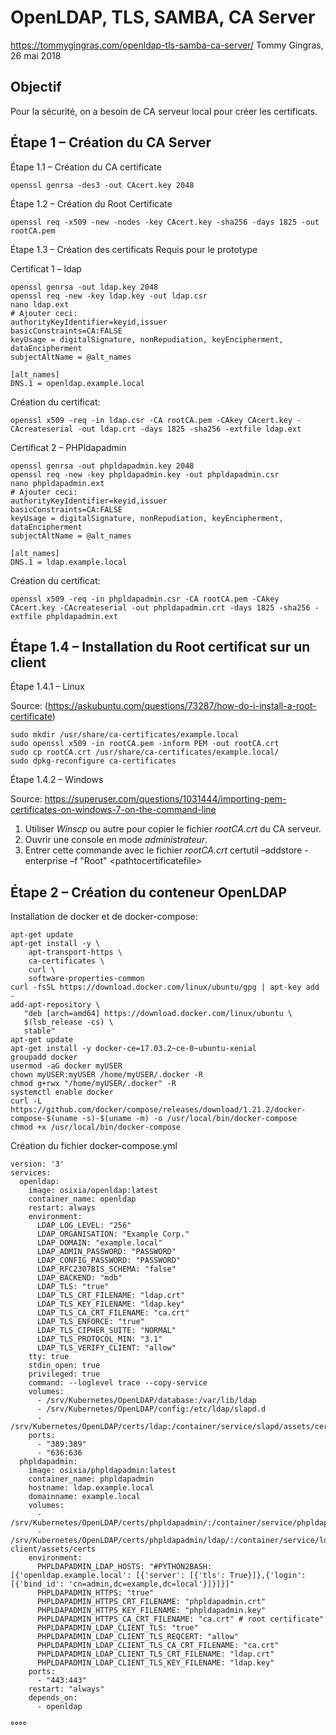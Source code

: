 OpenLDAP, TLS, SAMBA, CA Server
===

https://tommygingras.com/openldap-tls-samba-ca-server/
Tommy Gingras, 26 mai 2018

## Objectif

Pour la sécurité, on a besoin de CA serveur local pour créer les certificats.

## Étape 1 – Création du CA Server

Étape 1.1 – Création du CA certificate

    openssl genrsa -des3 -out CAcert.key 2048

Étape 1.2 – Création du Root Certificate

    openssl req -x509 -new -nodes -key CAcert.key -sha256 -days 1825 -out rootCA.pem

Étape 1.3 – Création des certificats Requis pour le prototype

Certificat 1 – ldap

```
openssl genrsa -out ldap.key 2048
openssl req -new -key ldap.key -out ldap.csr
nano ldap.ext
# Ajouter ceci:
authorityKeyIdentifier=keyid,issuer
basicConstraints=CA:FALSE
keyUsage = digitalSignature, nonRepudiation, keyEncipherment, dataEncipherment
subjectAltName = @alt_names
 
[alt_names]
DNS.1 = openldap.example.local
```

Création du certificat:

    openssl x509 -req -in ldap.csr -CA rootCA.pem -CAkey CAcert.key -CAcreateserial -out ldap.crt -days 1825 -sha256 -extfile ldap.ext

Certificat 2 – PHPldapadmin    

```
openssl genrsa -out phpldapadmin.key 2048
openssl req -new -key phpldapadmin.key -out phpldapadmin.csr
nano phpldapadmin.ext
# Ajouter ceci:
authorityKeyIdentifier=keyid,issuer
basicConstraints=CA:FALSE
keyUsage = digitalSignature, nonRepudiation, keyEncipherment, dataEncipherment
subjectAltName = @alt_names
 
[alt_names]
DNS.1 = ldap.example.local
```

Création du certificat:

    openssl x509 -req -in phpldapadmin.csr -CA rootCA.pem -CAkey CAcert.key -CAcreateserial -out phpldapadmin.crt -days 1825 -sha256 -extfile phpldapadmin.ext

## Étape 1.4 – Installation du Root certificat sur un client

Étape 1.4.1 – Linux

Source: (https://askubuntu.com/questions/73287/how-do-i-install-a-root-certificate)

```
sudo mkdir /usr/share/ca-certificates/example.local
sudo openssl x509 -in rootCA.pem -inform PEM -out rootCA.crt
sudo cp rootCA.crt /usr/share/ca-certificates/example.local/
sudo dpkg-reconfigure ca-certificates
```

Étape 1.4.2 – Windows

Source: https://superuser.com/questions/1031444/importing-pem-certificates-on-windows-7-on-the-command-line

1. Utiliser *Winscp* ou autre pour copier le fichier *rootCA.crt* du CA serveur.
2. Ouvrir une console en mode *administrateur*.
3. Entrer cette commande avec le fichier *rootCA.crt*
        certutil –addstore -enterprise –f "Root" &lt;pathtocertificatefile&gt;

## Étape 2 – Création du conteneur OpenLDAP

Installation de docker et de docker-compose:

```
apt-get update
apt-get install -y \
    apt-transport-https \
    ca-certificates \
    curl \
    software-properties-common
curl -fsSL https://download.docker.com/linux/ubuntu/gpg | apt-key add -
add-apt-repository \
   "deb [arch=amd64] https://download.docker.com/linux/ubuntu \
   $(lsb_release -cs) \
   stable"  
apt-get update
apt-get install -y docker-ce=17.03.2~ce-0~ubuntu-xenial
groupadd docker
usermod -aG docker myUSER
chown myUSER:myUSER /home/myUSER/.docker -R
chmod g+rwx "/home/myUSER/.docker" -R    
systemctl enable docker
curl -L https://github.com/docker/compose/releases/download/1.21.2/docker-compose-$(uname -s)-$(uname -m) -o /usr/local/bin/docker-compose
chmod +x /usr/local/bin/docker-compose 
```

Création du fichier docker-compose.yml

```
version: '3'
services:
  openldap:
    image: osixia/openldap:latest
    container_name: openldap
    restart: always
    environment:
      LDAP_LOG_LEVEL: "256"
      LDAP_ORGANISATION: "Example Corp."
      LDAP_DOMAIN: "example.local"
      LDAP_ADMIN_PASSWORD: "PASSWORD"
      LDAP_CONFIG_PASSWORD: "PASSWORD"
      LDAP_RFC2307BIS_SCHEMA: "false"
      LDAP_BACKEND: "mdb"
      LDAP_TLS: "true"
      LDAP_TLS_CRT_FILENAME: "ldap.crt"
      LDAP_TLS_KEY_FILENAME: "ldap.key"
      LDAP_TLS_CA_CRT_FILENAME: "ca.crt"
      LDAP_TLS_ENFORCE: "true"
      LDAP_TLS_CIPHER_SUITE: "NORMAL"
      LDAP_TLS_PROTOCOL_MIN: "3.1"
      LDAP_TLS_VERIFY_CLIENT: "allow"
    tty: true
    stdin_open: true
    privileged: true
    command: --loglevel trace --copy-service
    volumes:
      - /srv/Kubernetes/OpenLDAP/database:/var/lib/ldap
      - /srv/Kubernetes/OpenLDAP/config:/etc/ldap/slapd.d
      - /srv/Kubernetes/OpenLDAP/certs/ldap:/container/service/slapd/assets/certs/
    ports:
      - "389:389"
      - "636:636
  phpldapadmin:
    image: osixia/phpldapadmin:latest
    container_name: phpldapadmin
    hostname: ldap.example.local
    domainname: example.local
    volumes:
      - /srv/Kubernetes/OpenLDAP/certs/phpldapadmin/:/container/service/phpldapadmin/assets/apache2/certs
      - /srv/Kubernetes/OpenLDAP/certs/phpldapadmin/ldap/:/container/service/ldap-client/assets/certs
    environment:
      PHPLDAPADMIN_LDAP_HOSTS: "#PYTHON2BASH:[{'openldap.example.local': [{'server': [{'tls': True}]},{'login': [{'bind_id': 'cn=admin,dc=example,dc=local'}]}]}]"
      PHPLDAPADMIN_HTTPS: "true"
      PHPLDAPADMIN_HTTPS_CRT_FILENAME: "phpldapadmin.crt"
      PHPLDAPADMIN_HTTPS_KEY_FILENAME: "phpldapadmin.key"
      PHPLDAPADMIN_HTTPS_CA_CRT_FILENAME: "ca.crt" # root certificate"
      PHPLDAPADMIN_LDAP_CLIENT_TLS: "true"
      PHPLDAPADMIN_LDAP_CLIENT_TLS_REQCERT: "allow"
      PHPLDAPADMIN_LDAP_CLIENT_TLS_CA_CRT_FILENAME: "ca.crt"
      PHPLDAPADMIN_LDAP_CLIENT_TLS_CRT_FILENAME: "ldap.crt"
      PHPLDAPADMIN_LDAP_CLIENT_TLS_KEY_FILENAME: "ldap.key"
    ports:
      - "443:443"
    restart: "always"
    depends_on:
      - openldap      
```

°°°°